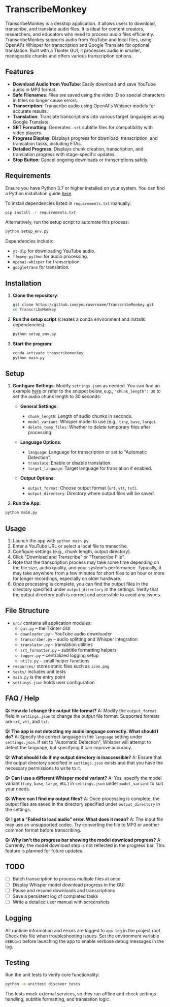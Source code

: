 # TranscribeMonkey

TranscribeMonkey is a desktop application. It allows users to download, transcribe, and translate audio files. It is ideal for content creators, researchers, and educators who need to process audio files efficiently. TranscribeMonkey supports audio from YouTube and local files, using OpenAI's Whisper for transcription and Google Translate for optional translation. Built with a Tkinter GUI, it processes audio in smaller, manageable chunks and offers various transcription options.

## Features

- **Download Audio from YouTube**: Easily download and save YouTube audio in MP3 format.
- **Safe Filenames**: Files are saved using the video ID so special characters in titles no longer cause errors.
- **Transcription**: Transcribe audio using OpenAI's Whisper models for accurate results.
- **Translation**: Translate transcriptions into various target languages using Google Translate.
- **SRT Formatting**: Generates `.srt` subtitle files for compatibility with video players.
- **Progress Display**: Displays progress for download, transcription, and translation tasks, including ETAs.
- **Detailed Progress**: Displays chunk creation, transcription, and translation progress with stage-specific updates.
- **Stop Button**: Cancel ongoing downloads or transcriptions safely.

## Requirements

Ensure you have Python 3.7 or higher installed on your system. You can find a Python installation guide [here](https://www.python.org/downloads/).

To install dependencies listed in `requirements.txt` manually:

```bash
pip install -r requirements.txt
```

Alternatively, run the setup script to automate this process:

```bash
python setup_env.py
```

Dependencies include:

- `yt-dlp` for downloading YouTube audio.
- `ffmpeg-python` for audio processing.
- `openai-whisper` for transcription.
- `googletrans` for translation.

## Installation

1. **Clone the repository**:

   ```bash
   git clone https://github.com/yourusername/TranscribeMonkey.git
   cd TranscribeMonkey
   ```

2. **Run the setup script** (creates a conda environment and installs dependencies):

   ```bash
   python setup_env.py
   ```

3. **Start the program**:

   ```bash
   conda activate transcribemonkey
   python main.py
   ```

## Setup

1. **Configure Settings**: Modify `settings.json` as needed. You can find an example [here](settings_example.json) or refer to the snippet below, e.g., `"chunk_length": 30` to set the audio chunk length to 30 seconds:

   - **General Settings**:
     - `chunk_length`: Length of audio chunks in seconds.
     - `model_variant`: Whisper model to use (e.g., `tiny`, `base`, `large`).
     - `delete_temp_files`: Whether to delete temporary files after processing.

   - **Language Options**:
     - `language`: Language for transcription or set to "Automatic Detection".
     - `translate`: Enable or disable translation.
     - `target_language`: Target language for translation if enabled.

   - **Output Options**:
     - `output_format`: Choose output format (`srt`, `vtt`, `txt`).
     - `output_directory`: Directory where output files will be saved.

2. **Run the App**:

```bash
python main.py
```

## Usage

1. Launch the app with `python main.py`.
2. Enter a YouTube URL or select a local file to transcribe.
3. Configure settings (e.g., chunk length, output directory).
4. Click "Download and Transcribe" or "Transcribe File".
5. Note that the transcription process may take some time depending on the file size, audio quality, and your system's performance. Typically, it may take anywhere from a few minutes for short files to an hour or more for longer recordings, especially on older hardware.
6. Once processing is complete, you can find the output files in the directory specified under `output_directory` in the settings. Verify that the output directory path is correct and accessible to avoid any issues.

## File Structure

- `src/` contains all application modules:
  - `gui.py` – the Tkinter GUI
  - `downloader.py` – YouTube audio downloader
  - `transcriber.py` – audio splitting and Whisper integration
  - `translator.py` – translation utilities
  - `srt_formatter.py` – subtitle formatting helpers
  - `logger.py` – centralized logging setup
  - `utils.py` – small helper functions
- `resources/` stores static files such as `icon.png`
- `tests/` includes unit tests
- `main.py` is the entry point
- `settings.json` holds user configuration

## FAQ / Help

**Q: How do I change the output file format?**
A: Modify the `output_format` field in `settings.json` to change the output file format. Supported formats are `srt`, `vtt`, and `txt`.

**Q: The app is not detecting my audio language correctly. What should I do?**
A: Specify the correct language in the `language` setting under `settings.json`. If set to "Automatic Detection", Whisper will attempt to detect the language, but specifying it can improve accuracy.

**Q: What should I do if my output directory is inaccessible?**
A: Ensure that the output directory specified in `settings.json` exists and that you have the necessary permissions to write to it.

**Q: Can I use a different Whisper model variant?**
A: Yes, specify the model variant (`tiny`, `base`, `large`, etc.) in `settings.json` under `model_variant` to suit your needs.

**Q: Where can I find my output files?**
A: Once processing is complete, the output files are saved in the directory specified under `output_directory` in the settings.

**Q: I get a "Failed to load audio" error. What does it mean?**
A: The input file may use an unsupported codec. Try converting the file to MP3 or another common format before transcribing.

**Q: Why isn't the progress bar showing the model download progress?**
A: Currently, the model download step is not reflected in the progress bar. This feature is planned for future updates.

## TODO

- [ ] Batch transcription to process multiple files at once
- [ ] Display Whisper model download progress in the GUI
- [ ] Pause and resume downloads and transcriptions
- [ ] Save a persistent log of completed tasks
- [ ] Write a detailed user manual with screenshots

## Logging

All runtime information and errors are logged to `app.log` in the project root. Check this file when troubleshooting issues.
Set the environment variable `DEBUG=1` before launching the app to enable
verbose debug messages in the log.


## Testing

Run the unit tests to verify core functionality:

```bash
python -m unittest discover tests
```

The tests mock external services, so they run offline and check settings handling, subtitle formatting, and translation logic.
